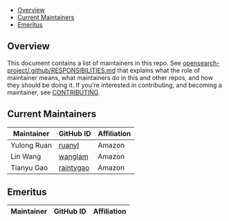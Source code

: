 - [Overview](#overview)
- [Current Maintainers](#current-maintainers)
- [Emeritus](#emeritus)

## Overview

This document contains a list of maintainers in this repo. See [opensearch-project/.github/RESPONSIBILITIES.md](https://github.com/opensearch-project/.github/blob/main/RESPONSIBILITIES.md#maintainer-responsibilities) that explains what the role of maintainer means, what maintainers do in this and other repos, and how they should be doing it. If you're interested in contributing, and becoming a maintainer, see [CONTRIBUTING](CONTRIBUTING.md).

## Current Maintainers

| Maintainer  | GitHub ID                                 | Affiliation |
| ----------- | ----------------------------------------- | ----------- |
| Yulong Ruan | [ruanyl](https://github.com/ruanyl)       | Amazon      |
| Lin Wang    | [wanglam](https://github.com/wanglam)     | Amazon      |
| Tianyu Gao  | [raintygao](https://github.com/raintygao) | Amazon      |

## Emeritus

| Maintainer | GitHub ID | Affiliation |
| ---------- | --------- | ----------- |

